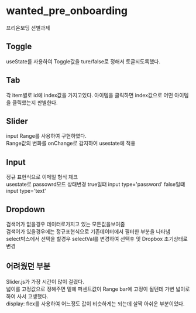 # wanted_pre_onboarding
프리온보딩 선별과제

## Toggle
useState를 사용하여 Toggle값을 ture/false로 정해서 토글되도록했다.

## Tab
각 item별로 id에 index값을 가지고있다. 아이템을 클릭하면 index값으로 어떤 아이템을 클릭했는지 판별한다.

## Slider
input Range를 사용하여 구현하였다.  
Range값의 변화를 onChange로 감지하여 usestate에 적용

## Input 
정규 표현식으로 이메일 형식 체크  
usestate로 passowrd모드 상태변경 true일떄 input type='password' false일떄 input type='text'

## Dropdown 
검색어가 없을경우 데이터로가지고 있는 모든값을보여줌  
검색어가 있을경우에는 정규표현식으로 기존데이터에서 필터한 부분을 나타냄  
select박스에서 선택을 할경우 selectVal를 변경하여 선택후 및 Dropbox 초기상태로 변경

## 어려웠던 부분
Slider.js가 가장 시간이 많이 걸렸다.  
넓이를 고정값으로 정해주면 밑에 퍼센트값이 Range bar에 고정이 될텐데 가변 넓이로 하여 사서 고생했다.  
display: flex를 사용하여 어느정도 값이 비슷하게는 되는데 살짝 아쉬운 부분이있다.